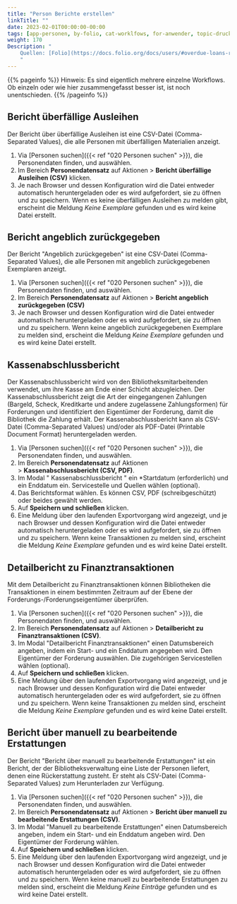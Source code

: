 ```yaml
---
title: "Person Berichte erstellen"
linkTitle: ""
date: 2023-02-01T00:00:00-00:00
tags: [app-personen, by-folio, cat-worklfows, for-anwender, topic-drucken, meta-Workflow-Sammlung]
weight: 170
Description: "
    Quellen: [Folio](https://docs.folio.org/docs/users/#overdue-loans-report) & [GBV](https://info.gbv.de/display/FOLIOGBVEXTERN/Folio:+Person+Berichte+erstellen)
    "
---
```


{{% pageinfo %}}
Hinweis: Es sind eigentlich mehrere einzelne Workflows. Ob einzeln oder wie hier zusammengefasst besser ist, ist noch unentschieden.
{{% /pageinfo %}}

## Bericht überfällige Ausleihen

Der Bericht über überfällige Ausleihen ist eine CSV-Datei (Comma-Separated Values), die alle Personen mit überfälligen Materialien anzeigt.

1.  Via [Personen suchen]({{< ref "020 Personen suchen" >}}), die Personendaten finden, und auswählen.
2.  Im Bereich **Personendatensatz** auf Aktionen > **Bericht überfällige Ausleihen (CSV)** klicken.
3.  Je nach Browser und dessen Konfiguration wird die Datei entweder automatisch heruntergeladen oder es wird aufgefordert, sie zu öffnen und zu speichern. Wenn es keine überfälligen Ausleihen zu melden gibt, erscheint die Meldung _Keine Exemplare_ gefunden und es wird keine Datei erstellt.

## Bericht angeblich zurückgegeben

Der Bericht "Angeblich zurückgegeben" ist eine CSV-Datei (Comma-Separated Values), die alle Personen mit angeblich zurückgegebenen Exemplaren anzeigt.

1.  Via [Personen suchen]({{< ref "020 Personen suchen" >}}), die Personendaten finden, und auswählen.
2.  Im Bereich **Personendatensatz** auf Aktionen > **Bericht angeblich zurückgegeben (CSV)**
3.  Je nach Browser und dessen Konfiguration wird die Datei entweder automatisch heruntergeladen oder es wird aufgefordert, sie zu öffnen und zu speichern. Wenn keine angeblich zurückgegebenen Exemplare zu melden sind, erscheint die Meldung _Keine Exemplare_ gefunden und es wird keine Datei erstellt.

## Kassenabschlussbericht

Der Kassenabschlussbericht wird von den Bibliotheksmitarbeitenden verwendet, um ihre Kasse am Ende einer Schicht abzugleichen. Der Kassenabschlussbericht zeigt die Art der eingegangenen Zahlungen (Bargeld, Scheck, Kreditkarte und andere zugelassene Zahlungsformen) für Forderungen und identifiziert den Eigentümer der Forderung, damit die Bibliothek die Zahlung erhält. Der Kassenabschlussbericht kann als CSV-Datei (Comma-Separated Values) und/oder als PDF-Datei (Printable Document Format) heruntergeladen werden.

1.  Via [Personen suchen]({{< ref "020 Personen suchen" >}}), die Personendaten finden, und auswählen.
2.  Im Bereich **Personendatensatz** auf Aktionen > **Kassenabschlussbericht (CSV, PDF)**.
3.  Im Modal " Kassenabschlussbericht " ein \*Startdatum (erforderlich) und ein Enddatum ein. Servicestelle und Quellen wählen (optional).
4.  Das Berichtsformat wählen. Es können CSV, PDF (schreibgeschützt) oder beides gewählt werden.
5.  Auf **Speichern und schließen** klicken.
6.  Eine Meldung über den laufenden Exportvorgang wird angezeigt, und je nach Browser und dessen Konfiguration wird die Datei entweder automatisch heruntergeladen oder es wird aufgefordert, sie zu öffnen und zu speichern. Wenn keine Transaktionen zu melden sind, erscheint die Meldung _Keine Exemplare_ gefunden und es wird keine Datei erstellt.

## Detailbericht zu Finanztransaktionen

Mit dem Detailbericht zu Finanztransaktionen können Bibliotheken die Transaktionen in einem bestimmten Zeitraum auf der Ebene der Forderungs-/Forderungseigentümer überprüfen.

1.  Via [Personen suchen]({{< ref "020 Personen suchen" >}}), die Personendaten finden, und auswählen.
2.  Im Bereich **Personendatensatz** auf Aktionen > **Detailbericht zu Finanztransaktionen (CSV)**.
3.  Im Modal "Detailbericht Finanztransaktionen" einen Datumsbereich angeben, indem ein Start- und ein Enddatum angegeben wird. Den Eigentümer der Forderung auswählen. Die zugehörigen Servicestellen wählen (optional).
4.  Auf **Speichern und schließen** klicken.
5.  Eine Meldung über den laufenden Exportvorgang wird angezeigt, und je nach Browser und dessen Konfiguration wird die Datei entweder automatisch heruntergeladen oder es wird aufgefordert, sie zu öffnen und zu speichern. Wenn keine Transaktionen zu melden sind, erscheint die Meldung _Keine Exemplare_ gefunden und es wird keine Datei erstellt.

## Bericht über manuell zu bearbeitende Erstattungen

Der Bericht "Bericht über manuell zu bearbeitende Erstattungen" ist ein Bericht, der der Bibliotheksverwaltung eine Liste der Personen liefert, denen eine Rückerstattung zusteht. Er steht als CSV-Datei (Comma-Separated Values) zum Herunterladen zur Verfügung.

1.  Via [Personen suchen]({{< ref "020 Personen suchen" >}}), die Personendaten finden, und auswählen.
2.  Im Bereich **Personendatensatz** auf Aktionen > **Bericht über manuell zu bearbeitende Erstattungen (CSV)**.
3.  Im Modal "Manuell zu bearbeitende Erstattungen" einen Datumsbereich angeben, indem ein Start- und ein Enddatum angeben wird. Den Eigentümer der Forderung wählen.
4.  Auf **Speichern und schließen** klicken.
5.  Eine Meldung über den laufenden Exportvorgang wird angezeigt, und je nach Browser und dessen Konfiguration wird die Datei entweder automatisch heruntergeladen oder es wird aufgefordert, sie zu öffnen und zu speichern. Wenn keine manuell zu bearbeitende Erstattungen zu melden sind, erscheint die Meldung _Keine Einträge_ gefunden und es wird keine Datei erstellt.

